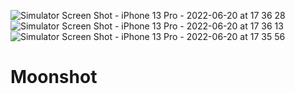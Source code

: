 ![Simulator Screen Shot - iPhone 13 Pro - 2022-06-20 at 17 36 28](https://user-images.githubusercontent.com/58077232/174650139-093b30f0-ccaa-4b4b-a73b-9fa4e9fae7fe.png)
![Simulator Screen Shot - iPhone 13 Pro - 2022-06-20 at 17 36 13](https://user-images.githubusercontent.com/58077232/174649740-31160ff7-04a4-4aa4-89ef-bc48235ad2b6.png)
![Simulator Screen Shot - iPhone 13 Pro - 2022-06-20 at 17 35 56](https://user-images.githubusercontent.com/58077232/174649528-3be17306-6f31-443e-a741-a7e87153eedb.png)
# Moonshot

